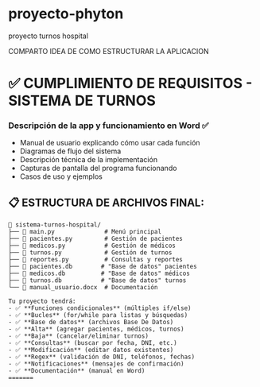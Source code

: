 # proyecto-phyton
proyecto turnos hospital

COMPARTO IDEA DE COMO ESTRUCTURAR LA APLICACION

# ✅ CUMPLIMIENTO DE REQUISITOS - SISTEMA DE TURNOS

### **Descripción de la app y funcionamiento en Word** ✅
- Manual de usuario explicando cómo usar cada función
- Diagramas de flujo del sistema  
- Descripción técnica de la implementación
- Capturas de pantalla del programa funcionando
- Casos de uso y ejemplos

## 📋 **ESTRUCTURA DE ARCHIVOS FINAL:**

```
📁 sistema-turnos-hospital/
├── 📄 main.py              # Menú principal
├── 📄 pacientes.py         # Gestión de pacientes  
├── 📄 medicos.py           # Gestión de médicos
├── 📄 turnos.py            # Gestión de turnos
├── 📄 reportes.py          # Consultas y reportes
├── 📄 pacientes.db        # "Base de datos" pacientes
├── 📄 medicos.db          # "Base de datos" médicos  
├── 📄 turnos.db           # "Base de datos" turnos
└── 📄 manual_usuario.docx  # Documentación

Tu proyecto tendrá:
- ✅ **Funciones condicionales** (múltiples if/else)
- ✅ **Bucles** (for/while para listas y búsquedas)  
- ✅ **Base de datos** (archivos Base De Datos)
- ✅ **Alta** (agregar pacientes, médicos, turnos)
- ✅ **Baja** (cancelar/eliminar turnos)
- ✅ **Consultas** (buscar por fecha, DNI, etc.)
- ✅ **Modificación** (editar datos existentes)
- ✅ **Regex** (validación de DNI, teléfonos, fechas)
- ✅ **Notificaciones** (mensajes de confirmación)
- ✅ **Documentación** (manual en Word)
=======